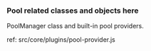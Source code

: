 ### Pool related classes and objects here

PoolManager class and built-in pool providers. 

ref: src/core/plugins/pool-provider.js

